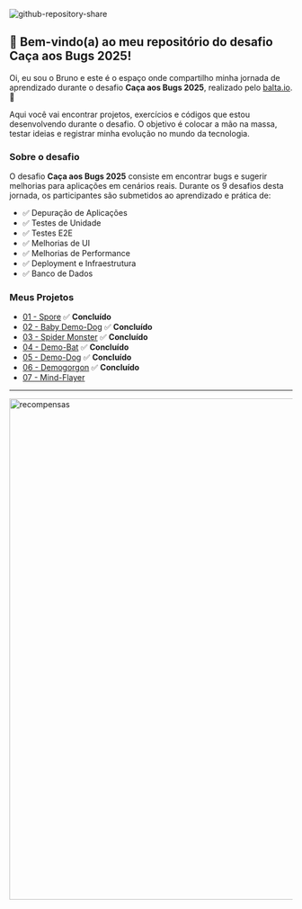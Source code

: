 ![github-repository-share](https://github.com/user-attachments/assets/91520b84-9d38-41bf-805c-030007880327)

## 👋 Bem-vindo(a) ao meu repositório do desafio Caça aos Bugs 2025!

Oi, eu sou o Bruno e este é o espaço onde compartilho minha jornada de aprendizado durante o desafio **Caça aos Bugs 2025**, realizado pelo [balta.io](https://balta.io). 👻

Aqui você vai encontrar projetos, exercícios e códigos que estou desenvolvendo durante o desafio. O objetivo é colocar a mão na massa, testar ideias e registrar minha evolução no mundo da tecnologia.

### Sobre o desafio
O desafio **Caça aos Bugs 2025** consiste em encontrar bugs e sugerir melhorias para aplicações em cenários reais. Durante os 9 desafios desta jornada, os participantes são submetidos ao aprendizado e prática de:
* ✅ Depuração de Aplicações
* ✅ Testes de Unidade
* ✅ Testes E2E
* ✅ Melhorias de UI
* ✅ Melhorias de Performance
* ✅ Deployment e Infraestrutura
* ✅ Banco de Dados

### Meus Projetos
* [01 - Spore](https://github.com/b01tech/balta-desafio-caca-aos-bugs-2025_1-spore.git) ✅ **Concluído**
* [02 - Baby Demo-Dog](https://github.com/b01tech/balta-desafio-caca-aos-bugs-2025_2-baby-demo-dog.git) ✅ **Concluído**
* [03 - Spider Monster](https://github.com/b01tech/balta-desafio-caca-aos-bugs-2025_3-spider-monster) ✅ **Concluído**
* [04 - Demo-Bat](https://github.com/b01tech/balta-desafio-caca-aos-bugs-2025_4-demo-bat.git) ✅ **Concluído**
* [05 - Demo-Dog](https://github.com/b01tech/balta-desafio-caca-aos-bugs-2025_5-demo-dog.git) ✅ **Concluído**
* [06 - Demogorgon](https://github.com/b01tech/balta-desafio-caca-aos-bugs-2025_6-demogorgon.git) ✅ **Concluído**
* [07 - Mind-Flayer](https://github.com/b01tech/balta-desafio-caca-aos-bugs-2025_7-mind-flayer.git)

---
<img width="737" height="892" alt="recompensas" src="https://github.com/user-attachments/assets/1bb39874-2444-4478-adab-99d935339b56" />
